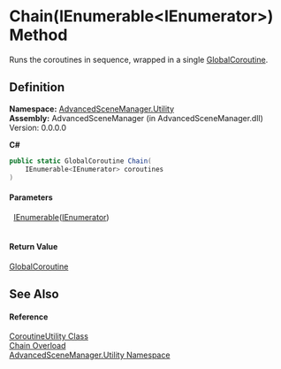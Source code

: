 # Chain(IEnumerable&lt;IEnumerator&gt;) Method


Runs the coroutines in sequence, wrapped in a single <a href="T_AdvancedSceneManager_Utility_GlobalCoroutine.md">GlobalCoroutine</a>.



## Definition
**Namespace:** <a href="N_AdvancedSceneManager_Utility.md">AdvancedSceneManager.Utility</a>  
**Assembly:** AdvancedSceneManager (in AdvancedSceneManager.dll) Version: 0.0.0.0

**C#**
``` C#
public static GlobalCoroutine Chain(
	IEnumerable<IEnumerator> coroutines
)
```



#### Parameters
<dl><dt>  <a href="https://learn.microsoft.com/dotnet/api/system.collections.generic.ienumerable-1" target="_blank" rel="noopener noreferrer">IEnumerable</a>(<a href="https://learn.microsoft.com/dotnet/api/system.collections.ienumerator" target="_blank" rel="noopener noreferrer">IEnumerator</a>)</dt><dd> </dd></dl>

#### Return Value
<a href="T_AdvancedSceneManager_Utility_GlobalCoroutine.md">GlobalCoroutine</a>

## See Also


#### Reference
<a href="T_AdvancedSceneManager_Utility_CoroutineUtility.md">CoroutineUtility Class</a>  
<a href="Overload_AdvancedSceneManager_Utility_CoroutineUtility_Chain.md">Chain Overload</a>  
<a href="N_AdvancedSceneManager_Utility.md">AdvancedSceneManager.Utility Namespace</a>  
